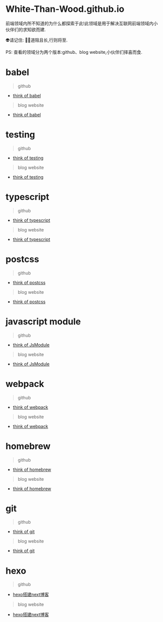 # White-Than-Wood.github.io

前端领域内所不知道的为什么都探索于此!此领域是用于解决互联网前端领域内小伙伴们的求知欲而建. 

👽请记住: 💪🏻道阻且长,行则将至.

PS: 查看的领域分为两个版本:github、blog website,小伙伴们择喜而食.

# babel

> github

* <a href='https://github.com/white-than-wood/white-than-wood.github.io/blob/main/source/_posts/2022-06-06-thinkofbabel.md' target='_blank'>think of babel</a>

> blog website

* <a href='https://white-than-wood.github.io/2022/06/06/thinkofbabel/' target='_blank'>think of babel</a>

# testing

> github

* <a href='https://github.com/white-than-wood/white-than-wood.github.io/blob/main/source/_posts/2022-05-28-thinkoftesting.md' target='_blank'>think of testing</a>

> blog website

* <a href='https://white-than-wood.github.io/2022/05/28/thinkoftesting/' target='_blank'>think of testing</a>

# typescript

> github

* <a href='https://github.com/white-than-wood/white-than-wood.github.io/blob/main/source/_posts/2022-05-26-thinkoftypescript.md' target='_blank'>think of typescript</a>

> blog website

* <a href='https://white-than-wood.github.io/2022/05/26/thinkoftypescript/' target='_blank'>think of typescript</a>

# postcss

> github

* <a href='https://github.com/white-than-wood/white-than-wood.github.io/blob/main/source/_posts/2022-05-25-thinkofpostcss.md' target='_blank'>think of postcss</a>

> blog website

* <a href='https://white-than-wood.github.io/2022/05/25/thinkofpostcss/' target='_blank'>think of postcss</a>

# javascript module

> github

* <a href='https://github.com/white-than-wood/white-than-wood.github.io/blob/main/source/_posts/2022-05-23-thinkofjsmodule.md' target='_blank'>think of JsModule</a>

> blog website

* <a href='https://white-than-wood.github.io/2022/05/23/thinkofjsmodule/' target='_blank'>think of JsModule</a>

# webpack

> github

* <a href='https://github.com/white-than-wood/white-than-wood.github.io/blob/main/source/_posts/2022-05-23-thinkofwebpack.md' target='_blank'>think of webpack</a>

> blog website

* <a href='https://white-than-wood.github.io/2022/05/23/thinkofwebpack/' target='_blank'>think of webpack</a>

# homebrew

> github

* <a href='https://github.com/white-than-wood/white-than-wood.github.io/blob/main/source/_posts/2022-05-18-thinkofhomebrew.md' target='_blank'>think of homebrew</a>

> blog website

* <a href='https://white-than-wood.github.io/2022/05/18/thinkofhomebrew/' target='_blank'>think of homebrew</a> 

# git

> github

* <a href='https://github.com/white-than-wood/white-than-wood.github.io/blob/main/source/_posts/2022-05-15-thinkofgit.md' target='_blank'>think of git</a>

> blog website

* <a href='https://white-than-wood.github.io/2022/05/15/thinkofgit/' target='_blank'>think of git</a> 

# hexo

> github

* <a href='https://github.com/white-than-wood/white-than-wood.github.io/blob/main/source/_posts/2022-05-14-hexo%E6%90%AD%E5%BB%BAnext%E5%8D%9A%E5%AE%A2.md' target='_blank'>hexo搭建next博客</a>

> blog website

* <a href='https://white-than-wood.github.io/2022/05/14/hexo%E6%90%AD%E5%BB%BAnext%E5%8D%9A%E5%AE%A2/' target="_blank">hexo搭建next博客</a>

